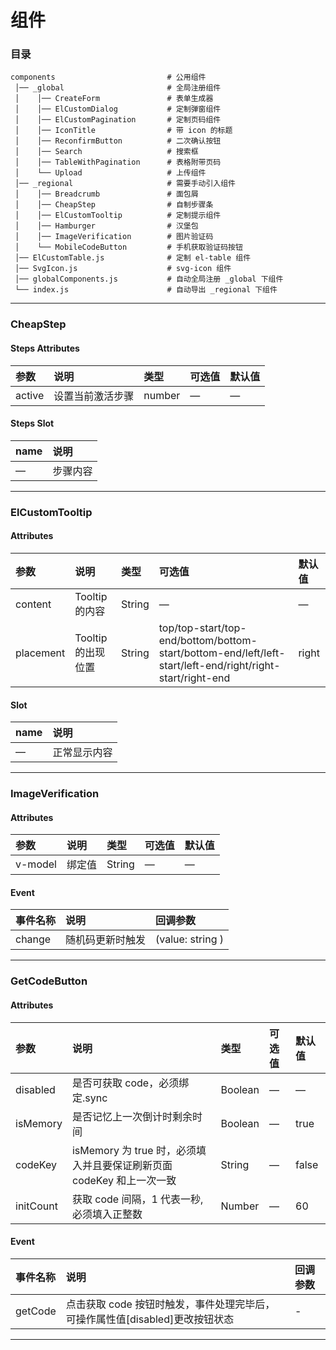 # 组件

### 目录

```
components                         # 公用组件
 │── _global                       # 全局注册组件
 │    │── CreateForm               # 表单生成器
 │    │── ElCustomDialog           # 定制弹窗组件
 │    │── ElCustomPagination       # 定制页码组件
 │    │── IconTitle                # 带 icon 的标题
 │    │── ReconfirmButton          # 二次确认按钮
 │    │── Search                   # 搜索框
 │    │── TableWithPagination      # 表格附带页码
 │    └── Upload                   # 上传组件
 │── _regional                     # 需要手动引入组件
 │    │── Breadcrumb               # 面包屑
 │    │── CheapStep                # 自制步骤条
 │    │── ElCustomTooltip          # 定制提示组件
 │    │── Hamburger                # 汉堡包
 │    │── ImageVerification        # 图片验证码
 │    └── MobileCodeButton         # 手机获取验证码按钮
 │── ElCustomTable.js              # 定制 el-table 组件
 │── SvgIcon.js                    # svg-icon 组件
 │── globalComponents.js           # 自动全局注册 _global 下组件
 └── index.js                      # 自动导出 _regional 下组件
```

---

### CheapStep

#### Steps Attributes

| 参数   | 说明             | 类型   | 可选值 | 默认值 |
| :----- | :--------------- | :----- | :----- | :----- |
| active | 设置当前激活步骤 | number | —      | —      |

#### Steps Slot

| name | 说明     |
| :--- | :------- |
| —    | 步骤内容 |

---

### ElCustomTooltip

#### Attributes

| 参数      | 说明               | 类型   | 可选值                                                                                                    | 默认值 |
| :-------- | :----------------- | :----- | :-------------------------------------------------------------------------------------------------------- | :----- |
| content   | Tooltip 的内容     | String | —                                                                                                         | —      |
| placement | Tooltip 的出现位置 | String | top/top-start/top-end/bottom/bottom-start/bottom-end/left/left-start/left-end/right/right-start/right-end | right  |

#### Slot

| name | 说明         |
| :--- | :----------- |
| —    | 正常显示内容 |

---

### ImageVerification

#### Attributes

| 参数    | 说明   | 类型   | 可选值 | 默认值 |
| :------ | :----- | :----- | :----- | :----- |
| v-model | 绑定值 | String | —      | —      |

#### Event

| 事件名称 | 说明             | 回调参数         |
| :------- | :--------------- | :--------------- |
| change   | 随机码更新时触发 | (value: string ) |

---

### GetCodeButton

#### Attributes

| 参数      | 说明                                                                 | 类型    | 可选值 | 默认值 |
| :-------- | :------------------------------------------------------------------- | :------ | :----- | :----- |
| disabled  | 是否可获取 code，必须绑定.sync                                       | Boolean | —      | —      |
| isMemory  | 是否记忆上一次倒计时剩余时间                                         | Boolean | —      | true   |
| codeKey   | isMemory 为 true 时，必须填入并且要保证刷新页面 codeKey 和上一次一致 | String  | —      | false  |
| initCount | 获取 code 间隔，1 代表一秒,必须填入正整数                            | Number  | —      | 60     |

#### Event

| 事件名称 | 说明                                                                             | 回调参数 |
| :------- | :------------------------------------------------------------------------------- | :------- |
| getCode  | 点击获取 code 按钮时触发，事件处理完毕后，可操作属性值[disabled]更改按钮状态 | -        |

---
